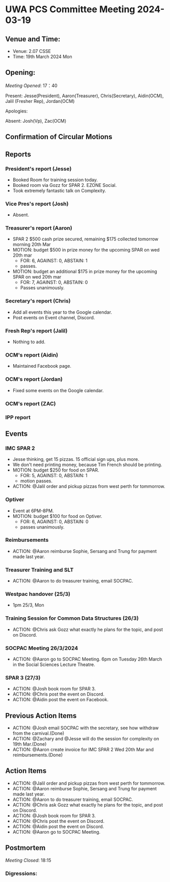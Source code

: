 # UWA PCS Committee Meeting 2024-03-19

## Venue and Time:
- Venue: 2.07 CSSE
- Time: 19th March 2024 Mon

## Opening:

_Meeting Opened_: 17：40

Present: Jesse(President), Aaron(Treasurer), Chris(Secretary), Aidin(OCM), Jalil (Fresher Rep), Jordan(OCM)

Apologies:

Absent: Josh(Vp), Zac(OCM)

## Confirmation of Circular Motions


## Reports

### President's report (Jesse)
- Booked Room for training session today. 
- Booked room via Gozz for SPAR 2. EZONE Social. 
- Took extremely fantastic talk on Complexity. 


### Vice Pres's report (Josh)
- Absent.

### Treasurer's report (Aaron)
- SPAR 2 $500 cash prize secured, remaining $175 collected tomorrow morning 20th Mar
- MOTION: budget $500 in prize money for the upcoming SPAR on wed 20th mar
    - FOR: 6, AGAINST: 0, ABSTAIN: 1
    - passes.
- MOTION: budget an additional $175 in prize money for the upcoming SPAR on wed 20th mar
    - FOR: 7, AGAINST: 0, ABSTAIN: 0
    - Passes unanimously.

### Secretary's report (Chris)
- Add all events this year to the Google calendar.
- Post events on Event channel, Discord.

### Fresh Rep's report (Jalil)
- Nothing to add.

### OCM's report (Aidin)
- Maintained Facebook page.
### OCM's report (Jordan)
- Fixed some events on the Google calendar.
### OCM's report (ZAC)

### IPP report 



## Events

### IMC SPAR 2
- Jesse thinking, get 15 pizzas. 15 official sign ups, plus more. 
- We don't need printing money, because Tim French should be printing. 
- MOTION: budget $250 for food on SPAR. 
    - FOR: 5, AGAINST: 0, ABSTAIN: 1
    - motion passes.
- ACTION: @Jalil order and pickup pizzas from west perth for tommorrow.

### Optiver
- Event at 6PM-8PM. 
- MOTION: budget $100 for food on Optiver. 
    - FOR: 6, AGAINST: 0, ABSTAIN: 0
    - passes unanimously.

### Reimbursements
- ACTION: @Aaron reimburse Sophie, Sersang and Trung for payment made last year.

### Treasurer Training and SLT
- ACTION: @Aaron to do treasurer training, email SOCPAC.

### Westpac handover (25/3)
- 1pm 25/3, Mon

### Training Session for Common Data Structures (26/3)
- ACTION: @Chris ask Gozz what exactly he plans for the topic, and post on Discord.

### SOCPAC Meeting 26/3/2024
- ACTION: @Aaron go to SOCPAC Meeting. 6pm on Tuesday 26th March in the Social Sciences Lecture Theatre.
### SPAR 3 (27/3)
- ACTION: @Josh book room for SPAR 3. 
- ACTION: @Chris post the event on Discord.
- ACTION: @Aidin post the event on Facebook.
## Previous Action Items
- ACTION: @Josh email SOCPAC with the secretary, see how withdraw from the carnival.(Done)
- ACTION: @Zachary and @Jesse will do the session for complexity on 19th Mar.(Done)
- ACTION: @Aaron create invoice for IMC SPAR 2 Wed 20th Mar and reimbursements.(Done)
## Action Items
- ACTION: @Jalil order and pickup pizzas from west perth for tommorrow.
- ACTION: @Aaron reimburse Sophie, Sersang and Trung for payment made last year.
- ACTION: @Aaron to do treasurer training, email SOCPAC.
- ACTION: @Chris ask Gozz what exactly he plans for the topic, and post on Discord.
- ACTION: @Josh book room for SPAR 3. 
- ACTION: @Chris post the event on Discord.
- ACTION: @Aidin post the event on Discord.
- ACTION: @Aaron go to SOCPAC Meeting.
## Postmortem
_Meeting Closed_: 18:15
### Digressions: 